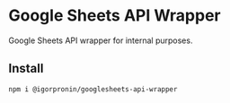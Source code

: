 # Google Sheets API Wrapper

Google Sheets API wrapper for internal purposes.

## Install

```bash
npm i @igorpronin/googlesheets-api-wrapper
```